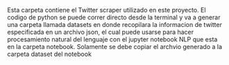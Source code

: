 Esta carpeta contiene el Twitter scraper utilizado en este proyecto. El codigo de python se puede correr directo desde la terminal y va a generar una carpeta llamada datasets en donde recopilara la informacion de twitter especificada en un archivo json, el cual puede usarse para hacer procesamiento natural del lenguaje con el jupyter notebook NLP que esta en la carpeta notebook. Solamente se debe copiar el archvio generado a la carpeta dataset del notebook
